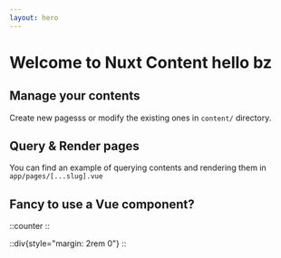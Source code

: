 ```yaml
---
layout: hero
---
```


# Welcome to Nuxt Content hello bz

## Manage your contents

Create new pagesss or modify the existing ones in `content/` directory.

## Query & Render pages

You can find an example of querying contents and rendering them in `app/pages/[...slug].vue`

## Fancy to use a Vue component?

::counter
::

::div{style="margin: 2rem 0"}
::

